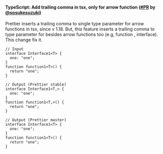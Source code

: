 <!--

NOTE: Don't forget to add a link to your GitHub profile and the PR in the end of the file.

Format:

#### Category: Title ([#PR] by [@user])

Description

```
// Input
Code Sample

// Output (Prettier stable)
Code Sample

// Output (Prettier master)
Code Sample
```

Details:

  Description: optional if the `Title` is enough to explain everything.

Examples:

#### TypeScript: Correctly handle `//` in TSX ([#5728] by [@JamesHenry])

Previously, putting `//` as a child of a JSX element in TypeScript led to an error
because it was interpreted as a comment. Prettier master fixes this issue.

<!-- prettier-ignore --\>
```js
// Input
const link = <a href="example.com">http://example.com</a>

// Output (Prettier stable)
// Error: Comment location overlaps with node location

// Output (Prettier master)
const link = <a href="example.com">http://example.com</a>;
```

-->

#### TypeScript: Add trailing comma in tsx, only for arrow function ([#PR] by [@sosukesuzuki])

Prettier inserts a trailing comma to single type parameter for arrow functions in tsx, since v 1.18. But, this feature inserts a trailing comma to type parameter for besides arrow functions too (e.g, function , interface). This change fix it.

<!-- prettier-ignore -->
```tsx
// Input
interface Interface1<T> {
  one: "one";
}
function function1<T>() {
  return "one";
}

// Output (Prettier stable)
interface Interface1<T,> {
  one: "one";
}
function function1<T,>() {
  return "one";
}

// Output (Prettier master)
interface Interface1<T> {
  one: "one";
}
function function1<T>() {
  return "one";
}
```

[#PR]: https://github.com/prettier/prettier/pull/#PR
[@sosukesuzuki]: https://github.com/sosukesuzuki
